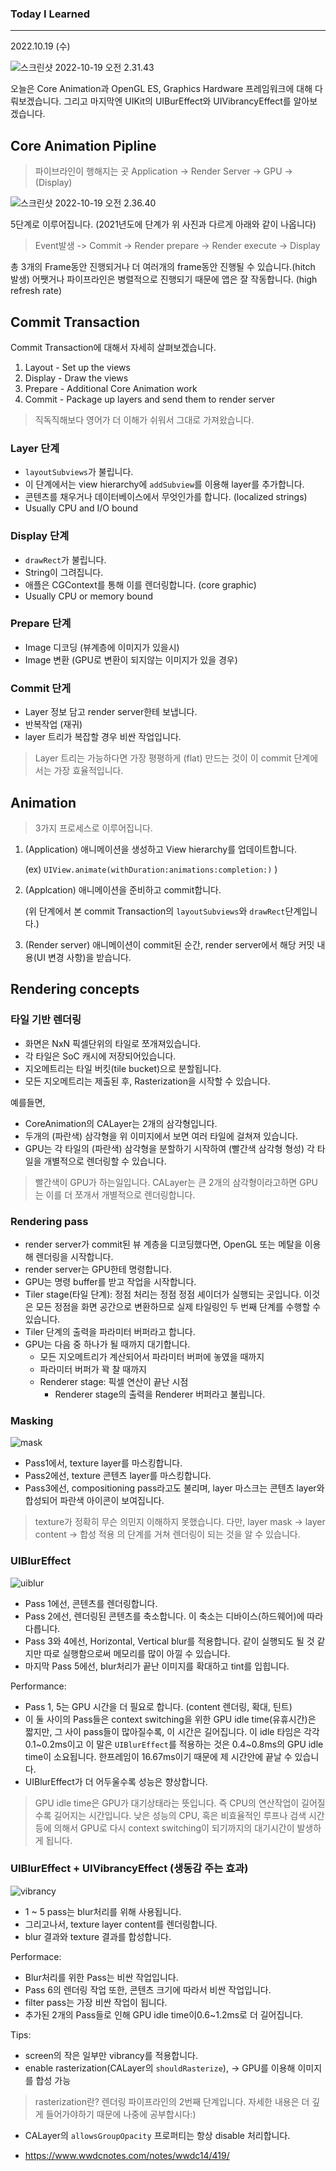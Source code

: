 ### Today I Learned

----

2022.10.19 (수)



![스크린샷 2022-10-19 오전 2.31.43](https://raw.githubusercontent.com/hello-woody/img-uploader/master/uPic/%E1%84%89%E1%85%B3%E1%84%8F%E1%85%B3%E1%84%85%E1%85%B5%E1%86%AB%E1%84%89%E1%85%A3%E1%86%BA%202022-10-19%20%E1%84%8B%E1%85%A9%E1%84%8C%E1%85%A5%E1%86%AB%202.31.43.png)

오늘은 Core Animation과 OpenGL ES, Graphics Hardware 프레임워크에 대해 다뤄보겠습니다. 
그리고 마지막엔 UIKit의 UIBurEffect와 UIVibrancyEffect를 알아보겠습니다.

## Core Animation Pipline

> 파이브라인이 행해지는 곳 
> Application -> Render Server -> GPU -> (Display)



![스크린샷 2022-10-19 오전 2.36.40](https://raw.githubusercontent.com/hello-woody/img-uploader/master/uPic/%E1%84%89%E1%85%B3%E1%84%8F%E1%85%B3%E1%84%85%E1%85%B5%E1%86%AB%E1%84%89%E1%85%A3%E1%86%BA%202022-10-19%20%E1%84%8B%E1%85%A9%E1%84%8C%E1%85%A5%E1%86%AB%202.36.40.png)

5단계로 이루어집니다. (2021년도에 단계가 위 사진과 다르게 아래와 같이 나옵니다)

> Event발생 -> Commit -> Render prepare -> Render execute -> Display 

총 3개의 Frame동안 진행되거나 더 여러개의 frame동안 진행될 수 있습니다.(hitch 발생) 어쨋거나 파이프라인은 병렬적으로 진행되기 때문에 앱은 잘 작동합니다. (high refresh rate)





## Commit Transaction

Commit Transaction에 대해서 자세히 살펴보겠습니다. 

1. Layout - Set up the views
2. Display - Draw the views
3. Prepare - Additional Core Animation work
4. Commit - Package up layers and send them to render server 

> 직독직해보다 영어가 더 이해가 쉬워서 그대로 가져왔습니다. 

### Layer 단계

- `layoutSubviews`가 불립니다.
-  이 단계에서는 view hierarchy에 `addSubview`를 이용해 layer를 추가합니다. 
- 콘텐츠를 채우거나 데이터베이스에서 무엇인가를 합니다. (localized strings)
- Usually CPU and I/O bound

### Display 단계

- `drawRect`가 불립니다.
- String이 그려집니다. 
- 애플은 CGContext를 통해 이를 렌더링합니다. (core graphic)
- Usually CPU or memory bound

### Prepare 단계

- Image 디코딩 (뷰계층에 이미지가 있을시)
- Image 변환 (GPU로 변환이 되지않는 이미지가 있을 경우)

### Commit 단게

- Layer 정보 담고 render server한테 보냅니다.
- 반복작업 (재귀)
- layer 트리가 복잡할 경우 비싼 작업입니다. 

> Layer 트리는 가능하다면 가장 평평하게 (flat) 만드는 것이 이 commit 단계에서는 가장 효율적입니다. 

## Animation 

> 3가지 프로세스로 이루어집니다.

1. (Application) 애니메이션을 생성하고 View hierarchy를 업데이트합니다. 

   (ex) `UIView.animate(withDuration:animations:completion:)` )

2. (Applcation) 애니메이션을 준비하고 commit합니다. 

   (위 단계에서 본 commit Transaction의 `layoutSubviews`와 `drawRect`단계입니다.)

3. (Render server) 애니메이션이 commit된 순간, render server에서 해당 커밋 내용(UI 변경 사항)을 받습니다. 

## Rendering concepts

### 타일 기반 렌더링

- 화면은 NxN 픽셀단위의 타일로 쪼개져있습니다. 
- 각 타일은 SoC 캐시에 저장되어있습니다. 
- 지오메트리는 타일 버킷(tile bucket)으로 분할됩니다.
- 모든 지오메트리는 제출된 후, Rasterization을 시작할 수 있습니다. 

예를들면, 

- CoreAnimation의 CALayer는 2개의 삼각형입니다. 
- 두개의 (파란색) 삼각형을 위 이미지에서 보면 여러 타일에 걸쳐져 있습니다. 
- GPU는 각 타일의 (파란색) 삼각형을 분할하기 시작하여 (빨간색 삼각형 형성) 각 타일을 개별적으로 렌더링할 수 있습니다. 

> 빨간색이 GPU가 하는일입니다. CALayer는 큰 2개의 삼각형이라고하면 GPU는 이를 더 쪼개서 개별적으로 렌더링합니다. 

### Rendering pass

- render server가 commit된 뷰 계층을 디코딩했다면, OpenGL 또는 메탈을 이용해 렌더링을 시작합니다. 
- render server는 GPU한테 명령합니다. 
- GPU는 명령 buffer를 받고 작업을 시작합니다. 
- Tiler stage(타일 단계): 정점 처리는 정점 정점 셰이더가 실행되는 곳입니다. 이것은 모든 정점을 화면 공간으로 변환하므로 실제 타일링인 두 번째 단계를 수행할 수 있습니다. 
- Tiler 단계의 출력을 파라미터 버퍼라고 합니다.
- GPU는 다음 중 하나가 될 때까지 대기합니다.
  - 모든 지오메트리가 계산되어서 파라미터 버퍼에 놓였을 때까지
  - 파라미터 버퍼가 꽉 찰 때까지
  - Renderer stage: 픽셀 연산이 끝난 시점 
    - Renderer stage의 출력을 Renderer 버퍼라고 불립니다.

### Masking

![mask](https://raw.githubusercontent.com/hello-woody/img-uploader/master/uPic/mask.png)

- Pass1에서, texture layer를 마스킹합니다.
- Pass2에선, texture 콘텐츠 layer를 마스킹합니다.
- Pass3에선, compositioning pass라고도 불리며, layer 마스크는 콘텐츠 layer와 합성되어 파란색 아이콘이 보여집니다. 

> texture가 정확히 무슨 의민지 이해하지 못했습니다. 다만, layer mask -> layer content -> 합성 적용 의 단계를 거쳐 렌더링이 되는 것을 알 수 있습니다. 

### UIBlurEffect 

![uiblur](https://raw.githubusercontent.com/hello-woody/img-uploader/master/uPic/uiblur.png)

- Pass 1에선, 콘텐츠를 렌더링합니다.
- Pass 2에선, 렌더링된 콘텐츠를 축소합니다. 이 축소는 디바이스(하드웨어)에 따라 다릅니다. 
- Pass 3와 4에선, Horizontal, Vertical blur를 적용합니다. 같이 실행되도 될 것 같지만 따로 실행함으로써 메모리를 많이 아낄 수 있습니다. 
- 마지막 Pass 5에선, blur처리가 끝난 이미지를 확대하고 tint를 입힙니다. 

Performance:

- Pass 1, 5는 GPU 시간을 더 필요로 합니다. (content 렌더링, 확대, 틴트)
- 이 둘 사이의 Pass들은 context switching을 위한 GPU idle time(유휴시간)은 짧지만, 그 사이 pass들이 많아질수록, 이 시간은 길어집니다. 이 idle 타임은 각각 0.1~0.2ms이고 이 말은 `UIBlurEffect`를 적용하는 것은 0.4~0.8ms의 GPU idle time이 소요됩니다. 한프레임이 16.67ms이기 때문에 제 시간안에 끝날 수 있습니다. 
- UIBlurEffect가 더 어두울수록 성능은 향상합니다. 

> GPU idle time은 GPU가 대기상태라는 뜻입니다. 즉 CPU의 연산작업이 길어질수록 길어지는 시간입니다. 낮은 성능의 CPU, 혹은 비효율적인 루프나 검색 시간 등에 의해서 GPU로 다시 context switching이 되기까지의 대기시간이 발생하게 됩니다. 

### UIBlurEffect + UIVibrancyEffect (생동감 주는 효과)

![vibrancy](https://raw.githubusercontent.com/hello-woody/img-uploader/master/uPic/vibrancy.png)

- 1 ~ 5 pass는 blur처리를 위해 사용됩니다. 
- 그리고나서, texture layer content를 렌더링합니다. 
- blur 결과와 texture 결과를 합성합니다. 

Performace:

- Blur처리를 위한 Pass는 비싼 작업입니다. 
- Pass 6의 렌더링 작업 또한, 콘텐츠 크기에 따라서 비싼 작업입니다.
- filter pass는 가장 비싼 작업이 됩니다. 
- 추가된 2개의 Pass들로 인해 GPU idle time이0.6~1.2ms로 더 길어집니다. 

Tips:

- screen의 작은 일부만 vibrancy를 적용합니다. 
- enable rasterization(CALayer의 `shouldRasterize`), -> GPU를 이용해 이미지를 합성 가능

> rasterization란? 렌더링 파이프라인의 2번째 단계입니다. 자세한 내용은 더 깊게 들어가야하기 때문에 나중에 공부합시다:) 

- CALayer의 `allowsGroupOpacity` 프로퍼티는 항상 disable 처리합니다. 







- https://www.wwdcnotes.com/notes/wwdc14/419/